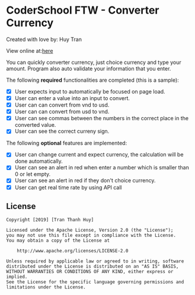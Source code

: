 # CoderSchool FTW - Converter Currency

Created with love by: Huy Tran

View online at:[here](https://agitated-roentgen-062d2a.netlify.com/)

You can quickly converter currency, just choice currency and type your amount. Program also auto validate your information that you enter.

The following **required** functionalities are completed (this is a sample):

- [x] User expects input to automatically be focused on page load.
- [x] User can enter a value into an input to convert.
- [x] User can can convert from vnd to usd.
- [x] User can can convert from usd to vnd.
- [x] User can see commas between the numbers in the correct place in the converted value.
- [x] User can see the correct curreny sign.

The following **optional** features are implemented:

- [x] User can change current and expect currency, the calculation will be done automatically.
- [x] User can see an alert in red when enter a number which is smaller than 0 or let empty.
- [x] User can see an alert in red if they don't choice currency.
- [x] User can get real time rate by using API call

## License

    Copyright [2019] [Tran Thanh Huy]

    Licensed under the Apache License, Version 2.0 (the "License");
    you may not use this file except in compliance with the License.
    You may obtain a copy of the License at

        http://www.apache.org/licenses/LICENSE-2.0

    Unless required by applicable law or agreed to in writing, software
    distributed under the License is distributed on an "AS IS" BASIS,
    WITHOUT WARRANTIES OR CONDITIONS OF ANY KIND, either express or implied.
    See the License for the specific language governing permissions and
    limitations under the License.




